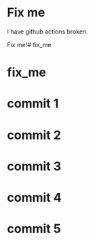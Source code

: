 # Fix me

I have  github actions broken. 

Fix me!# fix_me

# fix_me
# commit 1
# commit 2
# commit 3
# commit 4
# commit 5